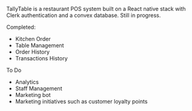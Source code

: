 TallyTable is a restaurant POS system built on a React native stack with Clerk authentication and a convex database.
Still in progress. 

Completed:
- Kitchen Order
- Table Management
- Order History
- Transactions History

To Do
- Analytics
- Staff Management
- Marketing bot
- Marketing initiatives such as customer loyalty points
